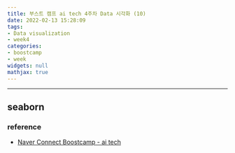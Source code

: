 ```yaml
---
title: 부스트 캠프 ai tech 4주차 Data 시각화 (10)
date: 2022-02-13 15:28:09
tags:
- Data visualization
- week4
categories:
- boostcamp
- week
widgets: null
mathjax: true
---
```

***
## seaborn


### reference
* [Naver Connect Boostcamp - ai tech](https://boostcamp.connect.or.kr/program_ai.html)